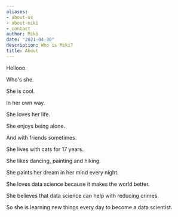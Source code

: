 ```yaml
---
aliases:
- about-us
- about-miki
- contact
author: Miki
date: "2021-04-30"
description: Who is Miki?
title: About
---
```


Hellooo.

Who's she.

She is cool.

In her own way.

She loves her life.

She enjoys being alone.

And with friends sometimes.

She lives with cats for 17 years.

She likes dancing, painting and hiking.

She paints her dream in her mind every night.

She loves data science because it makes the world better.

She believes that data science can help with reducing crimes.

So she is learning new things every day to become a data scientist.






